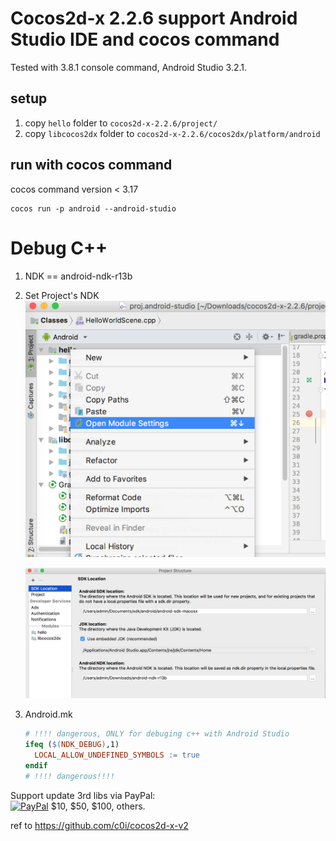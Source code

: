 # Cocos2d-x 2.2.6 support Android Studio IDE and cocos command

Tested with 3.8.1 console command, Android Studio 3.2.1.

## setup

1. copy `hello` folder to `cocos2d-x-2.2.6/project/`
2. copy `libcocos2dx` folder to `cocos2d-x-2.2.6/cocos2dx/platform/android`


## run with cocos command

cocos command version < 3.17
```
cocos run -p android --android-studio
```



# Debug C++

1.  NDK == android-ndk-r13b

2.  Set Project's NDK![](misc/setting1.png)

    ![](misc/setting2.png)

3.  Android.mk

    ```makefile
    # !!!! dangerous, ONLY for debuging c++ with Android Studio
    ifeq ($(NDK_DEBUG),1)
      LOCAL_ALLOW_UNDEFINED_SYMBOLS := true
    endif
    # !!!! dangerous!!!!
    ```

<p>Support update 3rd libs via PayPal:
<br>  <a href="https://www.paypal.com/cgi-bin/webscr?cmd=_s-xclick&amp;hosted_button_id=P7H86JDPVCA3E" rel="nofollow"><img src="https://camo.githubusercontent.com/bce14c8e2e39ba0464551b34602b4c60c182526b/68747470733a2f2f7777772e70617970616c6f626a656374732e636f6d2f656e5f55532f692f62746e2f62746e5f646f6e6174655f4c472e676966" alt="PayPal" data-canonical-src="https://www.paypalobjects.com/en_US/i/btn/btn_donate_LG.gif" style="max-width:100%;"></a> $10, $50, $100, others.</p>

ref to https://github.com/c0i/cocos2d-x-v2
